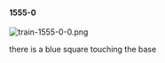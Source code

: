 #### 1555-0
![train-1555-0-0.png](https://github.com/lil-lab/nlvr/raw/master/nlvr/train/images/60/train-1555-0-0.png "train-1555-0-0.png")

there is a blue square touching the base